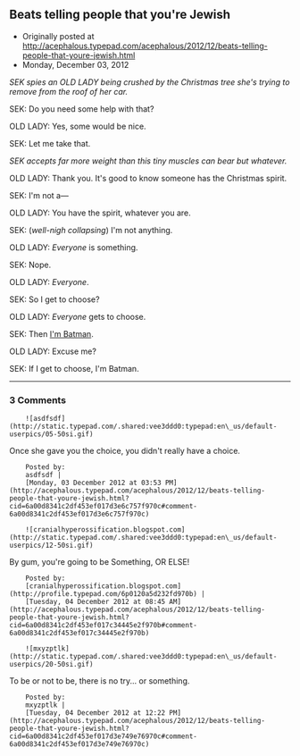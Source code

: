 ## Beats telling people that you're Jewish

 * Originally posted at http://acephalous.typepad.com/acephalous/2012/12/beats-telling-people-that-youre-jewish.html
 * Monday, December 03, 2012



_SEK spies an OLD LADY being crushed by the Christmas tree she's trying to remove from the roof of her car._

SEK: Do you need some help with that?

OLD LADY: Yes, some would be nice.

SEK: Let me take that.

_SEK accepts far more weight than this tiny muscles can bear but whatever._

OLD LADY: Thank you. It's good to know someone has the Christmas spirit.

SEK: I'm not a—

OLD LADY: You have the spirit, whatever you are.

SEK: (_well-nigh collapsing_) I'm not anything.

OLD LADY: _Everyone_ is something.

SEK: Nope.

OLD LADY: _Everyone_.

SEK: So I get to choose?

OLD LADY: _Everyone_ gets to choose.

SEK: Then [I'm Batman](http://youtu.be/n4qgTk8Vfyc).

OLD LADY: Excuse me?

SEK: If I get to choose, I'm Batman.
		

* * *

### 3 Comments 

		

                
[]()

	

		![asdfsdf](http://static.typepad.com/.shared:vee3ddd0:typepad:en\_us/default-userpics/05-50si.gif)
	

	

		

Once she gave you the choice, you didn't really have a choice.

	

		Posted by:
		asdfsdf |
		[Monday, 03 December 2012 at 03:53 PM](http://acephalous.typepad.com/acephalous/2012/12/beats-telling-people-that-youre-jewish.html?cid=6a00d8341c2df453ef017d3e6c757f970c#comment-6a00d8341c2df453ef017d3e6c757f970c)

[]()

	

		![cranialhyperossification.blogspot.com](http://static.typepad.com/.shared:vee3ddd0:typepad:en\_us/default-userpics/12-50si.gif)
	

	

		

By gum, you're going to be Something, OR ELSE!

	

		Posted by:
		[cranialhyperossification.blogspot.com](http://profile.typepad.com/6p0120a5d232fd970b) |
		[Tuesday, 04 December 2012 at 08:45 AM](http://acephalous.typepad.com/acephalous/2012/12/beats-telling-people-that-youre-jewish.html?cid=6a00d8341c2df453ef017c34445e2f970b#comment-6a00d8341c2df453ef017c34445e2f970b)

[]()

	

		![mxyzptlk](http://static.typepad.com/.shared:vee3ddd0:typepad:en\_us/default-userpics/20-50si.gif)
	

	

		

To be or not to be, there is no try... or something.

	

		Posted by:
		mxyzptlk |
		[Tuesday, 04 December 2012 at 12:22 PM](http://acephalous.typepad.com/acephalous/2012/12/beats-telling-people-that-youre-jewish.html?cid=6a00d8341c2df453ef017d3e749e76970c#comment-6a00d8341c2df453ef017d3e749e76970c)

		

        